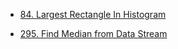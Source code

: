 - [84. Largest Rectangle In Histogram](https://leetcode.com/problems/largest-rectangle-in-histogram/description/)




- [295. Find Median from Data Stream](https://leetcode.com/problems/find-median-from-data-stream/description/)
